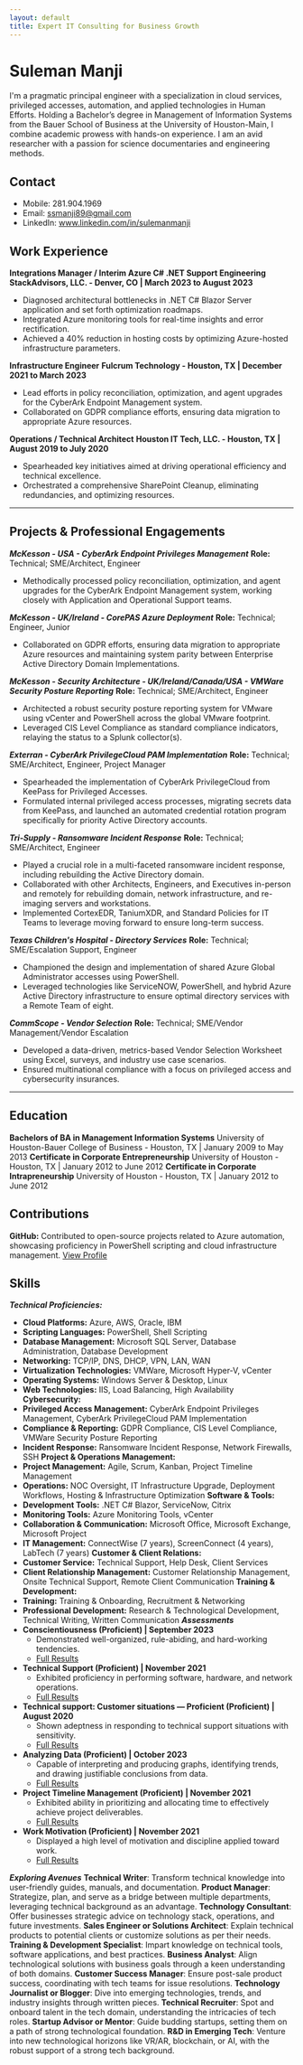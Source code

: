 ```yaml
---
layout: default
title: Expert IT Consulting for Business Growth
---
```


# Suleman Manji
I'm a pragmatic principal engineer with a specialization in cloud services, privileged accesses, automation, and applied technologies in Human Efforts. Holding a Bachelor’s degree in Management of Information Systems from the Bauer School of Business at the University of Houston-Main, I combine academic prowess with hands-on experience. I am an avid researcher with a passion for science documentaries and engineering methods.

## Contact
- Mobile: 281.904.1969
- Email: ssmanji89@gmail.com
- LinkedIn: www.linkedin.com/in/sulemanmanji

## Work Experience
**Integrations Manager / Interim Azure C# .NET Support Engineering**
**StackAdvisors, LLC. - Denver, CO | March 2023 to August 2023**
- Diagnosed architectural bottlenecks in .NET C# Blazor Server application and set forth optimization roadmaps.
- Integrated Azure monitoring tools for real-time insights and error rectification.
- Achieved a 40% reduction in hosting costs by optimizing Azure-hosted infrastructure parameters.

**Infrastructure Engineer**
**Fulcrum Technology - Houston, TX | December 2021 to March 2023**
- Lead efforts in policy reconciliation, optimization, and agent upgrades for the CyberArk Endpoint Management system.
- Collaborated on GDPR compliance efforts, ensuring data migration to appropriate Azure resources.

**Operations / Technical Architect**
**Houston IT Tech, LLC. - Houston, TX | August 2019 to July 2020**
- Spearheaded key initiatives aimed at driving operational efficiency and technical excellence.
- Orchestrated a comprehensive SharePoint Cleanup, eliminating redundancies, and optimizing resources.

---

## Projects & Professional Engagements
***McKesson - USA - CyberArk Endpoint Privileges Management***
**Role:** Technical; SME/Architect, Engineer  
- Methodically processed policy reconciliation, optimization, and agent upgrades for the CyberArk Endpoint Management system, working closely with Application and Operational Support teams.

***McKesson - UK/Ireland - CorePAS Azure Deployment***
**Role:** Technical; Engineer, Junior  
- Collaborated on GDPR efforts, ensuring data migration to appropriate Azure resources and maintaining system parity between Enterprise Active Directory Domain Implementations.

***McKesson - Security Architecture - UK/Ireland/Canada/USA - VMWare Security Posture Reporting***
**Role:** Technical; SME/Architect, Engineer  
- Architected a robust security posture reporting system for VMware using vCenter and PowerShell across the global VMware footprint.
- Leveraged CIS Level Compliance as standard compliance indicators, relaying the status to a Splunk collector(s).

***Exterran - CyberArk PrivilegeCloud PAM Implementation***
**Role:** Technical; SME/Architect, Engineer, Project Manager  
- Spearheaded the implementation of CyberArk PrivilegeCloud from KeePass for Privileged Accesses.
- Formulated internal privileged access processes, migrating secrets data from KeePass, and launched an automated credential rotation program specifically for priority Active Directory accounts.

***Tri-Supply - Ransomware Incident Response***
**Role:** Technical; SME/Architect, Engineer  
- Played a crucial role in a multi-faceted ransomware incident response, including rebuilding the Active Directory domain.
- Collaborated with other Architects, Engineers, and Executives in-person and remotely for rebuilding domain, network infrastructure, and re-imaging servers and workstations.
- Implemented CortexEDR, TaniumXDR, and Standard Policies for IT Teams to leverage moving forward to ensure long-term success.

***Texas Children's Hospital - Directory Services***
**Role:** Technical; SME/Escalation Support, Engineer  
- Championed the design and implementation of shared Azure Global Administrator accesses using PowerShell.
- Leveraged technologies like ServiceNOW, PowerShell, and hybrid Azure Active Directory infrastructure to ensure optimal directory services with a Remote Team of eight.

***CommScope - Vendor Selection***
**Role:** Technical; SME/Vendor Management/Vendor Escalation  
- Developed a data-driven, metrics-based Vendor Selection Worksheet using Excel, surveys, and industry use case scenarios.
- Ensured multinational compliance with a focus on privileged access and cybersecurity insurances.

---

## Education
**Bachelors of BA in Management Information Systems**
University of Houston-Bauer College of Business - Houston, TX | January 2009 to May 2013
**Certificate in Corporate Entrepreneurship**
University of Houston - Houston, TX | January 2012 to June 2012
**Certificate in Corporate Intrapreneurship**
University of Houston - Houston, TX | January 2012 to June 2012

## Contributions
**GitHub:** Contributed to open-source projects related to Azure automation, showcasing proficiency in PowerShell scripting and cloud infrastructure management. [View Profile](https://github.com/ssmanji89)

## Skills
***Technical Proficiencies:***
- **Cloud Platforms:** Azure, AWS, Oracle, IBM
- **Scripting Languages:** PowerShell, Shell Scripting
- **Database Management:** Microsoft SQL Server, Database Administration, Database Development
- **Networking:** TCP/IP, DNS, DHCP, VPN, LAN, WAN
- **Virtualization Technologies:** VMWare, Microsoft Hyper-V, vCenter
- **Operating Systems:** Windows Server & Desktop, Linux
- **Web Technologies:** IIS, Load Balancing, High Availability
**Cybersecurity:**
- **Privileged Access Management:** CyberArk Endpoint Privileges Management, CyberArk PrivilegeCloud PAM Implementation
- **Compliance & Reporting:** GDPR Compliance, CIS Level Compliance, VMWare Security Posture Reporting
- **Incident Response:** Ransomware Incident Response, Network Firewalls, SSH
**Project & Operations Management:**
- **Project Management:** Agile, Scrum, Kanban, Project Timeline Management
- **Operations:** NOC Oversight, IT Infrastructure Upgrade, Deployment Workflows, Hosting & Infrastructure Optimization
**Software & Tools:**
- **Development Tools:** .NET C# Blazor, ServiceNow, Citrix
- **Monitoring Tools:** Azure Monitoring Tools, vCenter
- **Collaboration & Communication:** Microsoft Office, Microsoft Exchange, Microsoft Project
- **IT Management:** ConnectWise (7 years), ScreenConnect (4 years), LabTech (7 years)
**Customer & Client Relations:**
- **Customer Service:** Technical Support, Help Desk, Client Services
- **Client Relationship Management:** Customer Relationship Management, Onsite Technical Support, Remote Client Communication
**Training & Development:**
- **Training:** Training & Onboarding, Recruitment & Networking
- **Professional Development:** Research & Technological Development, Technical Writing, Written Communication
***Assessments***
- **Conscientiousness (Proficient) | September 2023**
  - Demonstrated well-organized, rule-abiding, and hard-working tendencies.
  - [Full Results](https://share.indeedassessments.com/attempts/b4a24f57368b55ea4d38da8e75007871eed53dc074545cb7)
- **Technical Support (Proficient) | November 2021**
  - Exhibited proficiency in performing software, hardware, and network operations.
  - [Full Results](https://share.indeedassessments.com/attempts/5611fa33d2af7f3cac06a66e93bcc1efeed53dc074545cb7)
- **Technical support: Customer situations — Proficient (Proficient) | August 2020**
  - Shown adeptness in responding to technical support situations with sensitivity.
  - [Full Results](https://share.indeedassessments.com/attempts/07b4e7e62e91b93ea1f7d9cad8fa05d0eed53dc074545cb7)
- **Analyzing Data (Proficient) | October 2023**
  - Capable of interpreting and producing graphs, identifying trends, and drawing justifiable conclusions from data.
  - [Full Results](https://share.indeedassessments.com/attempts/37868e532570a885784ff74262097ea8eed53dc074545cb7)
- **Project Timeline Management (Proficient) | November 2021**
  - Exhibited ability in prioritizing and allocating time to effectively achieve project deliverables.
  - [Full Results](https://share.indeedassessments.com/attempts/ad06e39524d862ffa8083c362fd84210eed53dc074545cb7)
- **Work Motivation (Proficient) | November 2021**
  - Displayed a high level of motivation and discipline applied toward work.
  - [Full Results](https://share.indeedassessments.com/attempts/d5115f7fc85e02b340a34748799d8c29eed53dc074545cb7)

***Exploring Avenues***
**Technical Writer**: Transform technical knowledge into user-friendly guides, manuals, and documentation.
**Product Manager**: Strategize, plan, and serve as a bridge between multiple departments, leveraging technical background as an advantage.
**Technology Consultant**: Offer businesses strategic advice on technology stack, operations, and future investments.
**Sales Engineer or Solutions Architect**: Explain technical products to potential clients or customize solutions as per their needs.
**Training & Development Specialist**: Impart knowledge on technical tools, software applications, and best practices.
**Business Analyst**: Align technological solutions with business goals through a keen understanding of both domains.
**Customer Success Manager**: Ensure post-sale product success, coordinating with tech teams for issue resolutions.
**Technology Journalist or Blogger**: Dive into emerging technologies, trends, and industry insights through written pieces.
**Technical Recruiter**: Spot and onboard talent in the tech domain, understanding the intricacies of tech roles.
**Startup Advisor or Mentor**: Guide budding startups, setting them on a path of strong technological foundation.
**R&D in Emerging Tech**: Venture into new technological horizons like VR/AR, blockchain, or AI, with the robust support of a strong tech background.
